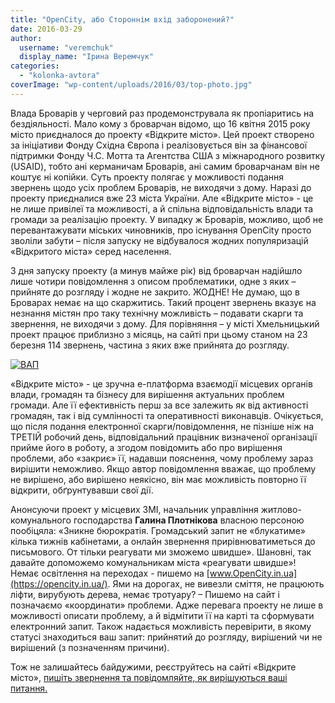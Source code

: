 ```yaml
---
title: "OpenCity, або Стороннім вхід заборонений?"
date: 2016-03-29
author: 
  username: "veremchuk"
  display_name: "Ірина Веремчук"
categories: 
  - "kolonka-avtora"
coverImage: "wp-content/uploads/2016/03/top-photo.jpg"
---
```


Влада Броварів у черговий раз продемонструвала як пропіаритись на бездіяльності. Мало кому з броварчан відомо, що 16 квітня 2015 року місто приєдналося до проекту «Відкрите місто». Цей проект створено за ініціативи Фонду Східна Європа і реалізовується він за фінансової підтримки Фонду Ч.С. Мотта та Агентства США з міжнародного розвитку (USAID), тобто ані керманичам Броварів, ані самим броварчанам він не коштує ні копійки. Суть проекту полягає у можливості подання звернень щодо усіх проблем Броварів, не виходячи з дому. Наразі до проекту приєдналися вже 23 міста України. Але «Відкрите місто» - це не лише привілеї та можливості, а й спільна відповідальність влади та громади за реалізацію проекту. У випадку ж Броварів, можливо, щоб не перевантажувати міських чиновників, про існування OpenCity просто зволіли забути – після запуску не відбувалося жодних популяризацій «Відкритого міста» серед населення.

З дня запуску проекту (а минув майже рік) від броварчан надійшло лише чотири повідомлення з описом проблематики, одне з яких – прийняте до розгляду і жодне не закрито. ЖОДНЕ! Не думаю, що в Броварах немає на що скаржитись. Такий процент звернень вказує на незнання містян про таку технічну можливість – подавати скарги та звернення, не виходячи з дому. Для порівняння – у місті Хмельницький проект працює приблизно з місяць, на сайті при цьому станом на 23 березня 114 звернень, частина з яких вже прийнята до розгляду.

[![ВАП](https://mpz.brovary.org/wp-content/uploads/2016/03/VAP.jpg)](https://mpz.brovary.org/wp-content/uploads/2016/03/VAP.jpg)

«Відкрите місто» - це зручна e-платформа взаємодії місцевих органів влади, громадян та бізнесу для вирішення актуальних проблем громади. Але її ефективність перш за все залежить як від активності громадян, так і від сумлінності та оперативності виконавців. Очікується, що після подання електронної скарги/повідомлення, не пізніше ніж на ТРЕТІЙ робочий день, відповідальний працівник визначеної організації прийме його в роботу, а згодом повідомить або про вирішення проблеми, або «закриє» її, надавши пояснення, чому проблему зараз вирішити неможливо. Якщо автор повідомлення вважає, що проблему не вирішено, або вирішено неякісно, він має можливість повторно її відкрити, обґрунтувавши свої дії.

Анонсуючи проект у місцевих ЗМІ, начальник управління житлово-комунального господарства **Галина Плотнікова** власною персоною пообіцяла: «Зникне бюрократія. Громадський запит не «блукатиме» кілька тижнів кабінетами, а онлайн звернення прирівнюватиметься до письмового. От тільки реагувати ми зможемо швидше». Шановні, так давайте допоможемо комунальникам міста «реагувати швидше»! Немає освітлення на переходах - пишемо на [www.OpenCity.in.ua](https://opencity.in.ua/). Ями на дорогах, не вивезли сміття, не працюють ліфти, вирубують дерева, немає тротуару? – Пишемо на сайт і позначаємо «координати» проблеми. Адже перевага проекту не лише в можливості описати проблему, а й відмітити її на карті та сформувати електронний запит. Також надається можливість перевірити, в якому статусі знаходиться ваш запит: прийнятий до розгляду, вирішений чи не вирішений (з позначенням причини).

Тож не залишайтесь байдужими, реєструйтесь на сайті «Відкрите місто», [пишіть звернення та повідомляйте, як вирішуються ваші питання.](https://opencity.in.ua/issuelist#r=UA32106)
